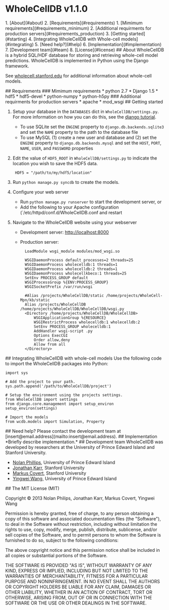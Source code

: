 # WholeCellDB v1.1.0

<a name="table_of_contents"/>
1. [About](#about)
2. [Requirements](#requirements)
   1. [Mimimum requirements](#requirements_minimum)
   2. [Additional requirments for production servers](#requirements_production)
3. [Getting started](#starting)
4. [Integrating WholeCellDB with Whole-cell models](#integrating)
5. [Need help?](#help)
6. [Implementation](#implementation)
7. [Development team](#team)
8. [License](#license)


<a name="about"/>
## About
WholeCellDB is a hybrid SQL/HDF database for storing and retrieving whole-cell model predictions. WholeCellDB is implemented in Python using the Django framework.

See [wholecell.stanford.edu](http://wholecell.stanford.edu) for additional information about whole-cell models.

<a name="requirements"/>
## Requirements

<a name="requirements_minimum"/>
### Mimimum requirements
* python 2.7
* Django 1.5
* hdf5
* hdf5-devel
* python-numpy
* python-h5py

<a name="requirements_production"/>
### Additional requirments for production servers
* apache
* mod_wsgi

<a name="starting"/>
## Getting started

1. Setup your database in the `DATABASES` dict in `WholeCellDB/settings.py`. For more information on how you can do this, see the [django tutorial](https://docs.djangoproject.com/en/1.5/intro/tutorial01/#database-setup).
    * To use SQLite set the `ENGINE` property to `django.db.backends.sqlite3` and set the `NAME` property to the path to the database file
    * To use MySQL (1) create a new user and database and (2) set the `ENGINE` property to `django.db.backends.mysql` and set the `HOST`, `PORT`, `NAME`, `USER`, and `PASSWORD` properties
2. Edit the value of `HDF5_ROOT` in `WholeCellDB/settings.py` to indicate the location you wish to save the HDF5 data.

        HDF5 = "/path/to/my/hdf5/location"
3. Run `python manage.py syncdb` to create the models. 
4. Configure your web server
    * Run `python manage.py runserver` to start the development server, or
    * Add the following to your Apache configuration (`/etc/httpd/conf.d/WholeCellDB.conf and restart
5. Navigate to the WholeCellDB website using your webserver
    * Development server: [http://localhost:8000](http://localhost:8000)
    * Production server:

            LoadModule wsgi_module modules/mod_wsgi.so
            
            WSGIDaemonProcess default processes=2 threads=25
            WSGIDaemonProcess wholecelldb:1 threads=1
            WSGIDaemonProcess wholecelldb:2 threads=1
            WSGIDaemonProcess wholecellkbeco:1 threads=25
            SetEnv PROCESS_GROUP default
            WSGIProcessGroup %{ENV:PROCESS_GROUP}
            WSGISocketPrefix /var/run/wsgi
            
            #Alias /projects/WholeCellDB/static /home/projects/WholeCell-Mpn/kb/static
            Alias /projects/WholeCellDB /home/projects/WholeCellDB/WholeCellDB/wsgi.py
            <Directory /home/projects/WholeCellDB/WholeCellDB>
                WSGIApplicationGroup %{RESOURCE}
                WSGIRestrictProcess wholecelldb:1 wholecelldb:2
                SetEnv PROCESS_GROUP wholecelldb:1
                AddHandler wsgi-script .py
                Options ExecCGI
                Order allow,deny
                Allow from all
            </Directory>

<a name="integrating"/>
## Integrating WholeCellDB with whole-cell models
Use the following code to import the WholeCellDB packages into Python:

    import sys

    # Add the project to your path.
    sys.path.append('/path/to/WholeCellDB/project')

    # Setup the environment using the projects settings.
    from WholeCellDB import settings
    from django.core.management import setup_environ
    setup_environ(settings)

    # Import the models
    from wcdb.models import Simulation, Property
    
<a name="help"/>
## Need help?
Please contact the development team at [insert@email.address](mailto:insert@email.address).

<a name="implementation"/>
## Implementation
*Briefly describe implementation.*

<a name="team"/>
## Development team
WholeCellDB was developed by researchers at the University of Prince Edward Island and Stanford University.

* [Nolan Phillips](http://ca.linkedin.com/pub/nolan-phillips/68/935/702), University of Prince Edward Island
* [Jonathan Karr](http://www.stanford.edu/~jkarr), Stanford University
* [Markus Covert](http://covertlab.stanford.edu), Stanford University
* [Yingwei Wang](http://www.csit.upei.ca/~ywang/), University of Prince Edward Island

<a name="license"/>
## The MIT License (MIT)

Copyright &copy; 2013 Nolan Philips, Jonathan Karr, Markus Covert, Yingwei Wang

Permission is hereby granted, free of charge, to any person obtaining a copy of this software and associated documentation files (the "Software"), to deal in the Software without restriction, including without limitation the rights to use, copy, modify, merge, publish, distribute, sublicense, and/or sell copies of the Software, and to permit persons to whom the Software is furnished to do so, subject to the following conditions:

The above copyright notice and this permission notice shall be included in all copies or substantial portions of the Software.

THE SOFTWARE IS PROVIDED "AS IS", WITHOUT WARRANTY OF ANY KIND, EXPRESS OR IMPLIED, INCLUDING BUT NOT LIMITED TO THE WARRANTIES OF MERCHANTABILITY, FITNESS FOR A PARTICULAR PURPOSE AND NONINFRINGEMENT. IN NO EVENT SHALL THE AUTHORS OR COPYRIGHT HOLDERS BE LIABLE FOR ANY CLAIM, DAMAGES OR OTHER LIABILITY, WHETHER IN AN ACTION OF CONTRACT, TORT OR OTHERWISE, ARISING FROM, OUT OF OR IN CONNECTION WITH THE SOFTWARE OR THE USE OR OTHER DEALINGS IN THE SOFTWARE.
